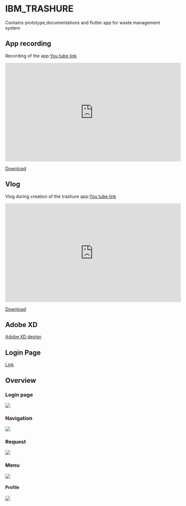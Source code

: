 # IBM_TRASHURE
Contains prototype,documentations and flutter app for waste management system


## App recording
Recording of the app:[You tube link](https://youtu.be/7flQNPVBzmM)


  <iframe width="560" height="315" src="https://www.youtube.com/embed/7flQNPVBzmM" title="YouTube video player" frameborder="0" allow="accelerometer; autoplay; clipboard-write; encrypted-media; gyroscope; picture-in-picture" allowfullscreen></iframe>
  

  
  


[Download](https://github.com/daily-dreamer/IBM_TRASHURE/blob/9a2564b017957afe1d3d0edbdd2e06f494848d26/Video%20of%20app.mp4)

## Vlog
Vlog during creation of the trashure app:[You tube link](https://youtu.be/hGidtdKPhkY)

  <iframe width="560" height="315" src="https://www.youtube.com/embed/hGidtdKPhkY" title="YouTube video player" frameborder="0" allow="accelerometer; autoplay; clipboard-write; encrypted-media; gyroscope; picture-in-picture" allowfullscreen></iframe>
  

[Download](https://github.com/daily-dreamer/IBM_TRASHURE/blob/9a2564b017957afe1d3d0edbdd2e06f494848d26/Vlog_Experience.mp4)

## Adobe XD
[Adobe XD design](/Trashure_Adobe_Xd.xd)

## Login Page

[Link](Trashure.zip)

## Overview

###  Login page
![](App_img/Welcome.png)



### Navigation

![](https://github.com/daily-dreamer/IBM_TRASHURE/blob/851cf5ecfb0df3ea8098b5b2c61500971b761043/App_img/Map%201.png)
### Request

![](https://github.com/daily-dreamer/IBM_TRASHURE/blob/851cf5ecfb0df3ea8098b5b2c61500971b761043/App_img/Request%201.png)
### Menu

![](https://github.com/daily-dreamer/IBM_TRASHURE/blob/851cf5ecfb0df3ea8098b5b2c61500971b761043/App_img/Menu%201.png)

#### Profile
![](https://github.com/daily-dreamer/IBM_TRASHURE/blob/851cf5ecfb0df3ea8098b5b2c61500971b761043/App_img/Profile%20Settings.png)






